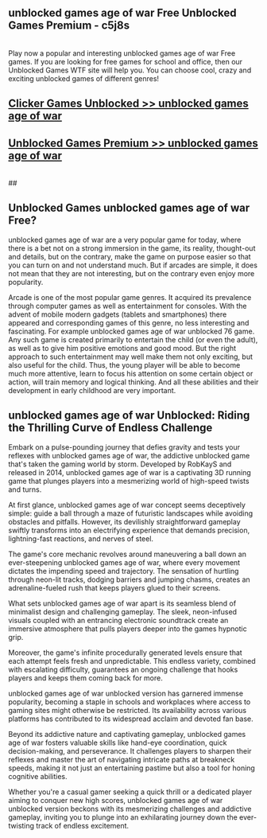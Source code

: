 ## unblocked games age of war Free Unblocked Games Premium - c5j8s <br>
<br>
Play now a popular and interesting unblocked games age of war Free games. If you are looking for free games for school and office, then our Unblocked Games WTF site will help you. You can choose cool, crazy and exciting unblocked games of different genres!


##  [Clicker Games Unblocked >> unblocked games age of war](http://freeplayer.one?title=unblocked_games_age_of_war&ref=05)

##  [Unblocked Games Premium >> unblocked games age of war](http://freeplayer.one?title=unblocked_games_age_of_war&ref=05)
  <br>
  ##



## Unblocked Games unblocked games age of war Free?

unblocked games age of war are a very popular game for today, where there is a bet not on a strong immersion in the game, its reality, thought-out and details, but on the contrary, make the game on purpose easier so that you can turn on and not understand much. But if arcades are simple, it does not mean that they are not interesting, but on the contrary even enjoy more popularity.

Arcade is one of the most popular game genres. It acquired its prevalence through computer games as well as entertainment for consoles. With the advent of mobile modern gadgets (tablets and smartphones) there appeared and corresponding games of this genre, no less interesting and fascinating. For example unblocked games age of war unblocked 76 game. Any such game is created primarily to entertain the child (or even the adult), as well as to give him positive emotions and good mood. But the right approach to such entertainment may well make them not only exciting, but also useful for the child. Thus, the young player will be able to become much more attentive, learn to focus his attention on some certain object or action, will train memory and logical thinking. And all these abilities and their development in early childhood are very important.

##  unblocked games age of war Unblocked: Riding the Thrilling Curve of Endless Challenge

Embark on a pulse-pounding journey that defies gravity and tests your reflexes with unblocked games age of war, the addictive unblocked game that's taken the gaming world by storm. Developed by RobKayS and released in 2014, unblocked games age of war is a captivating 3D running game that plunges players into a mesmerizing world of high-speed twists and turns.

At first glance, unblocked games age of war concept seems deceptively simple: guide a ball through a maze of futuristic landscapes while avoiding obstacles and pitfalls. However, its devilishly straightforward gameplay swiftly transforms into an electrifying experience that demands precision, lightning-fast reactions, and nerves of steel.

The game's core mechanic revolves around maneuvering a ball down an ever-steepening unblocked games age of war, where every movement dictates the impending speed and trajectory. The sensation of hurtling through neon-lit tracks, dodging barriers and jumping chasms, creates an adrenaline-fueled rush that keeps players glued to their screens.

What sets unblocked games age of war apart is its seamless blend of minimalist design and challenging gameplay. The sleek, neon-infused visuals coupled with an entrancing electronic soundtrack create an immersive atmosphere that pulls players deeper into the games hypnotic grip.

Moreover, the game's infinite procedurally generated levels ensure that each attempt feels fresh and unpredictable. This endless variety, combined with escalating difficulty, guarantees an ongoing challenge that hooks players and keeps them coming back for more.

unblocked games age of war unblocked version has garnered immense popularity, becoming a staple in schools and workplaces where access to gaming sites might otherwise be restricted. Its availability across various platforms has contributed to its widespread acclaim and devoted fan base.

Beyond its addictive nature and captivating gameplay, unblocked games age of war fosters valuable skills like hand-eye coordination, quick decision-making, and perseverance. It challenges players to sharpen their reflexes and master the art of navigating intricate paths at breakneck speeds, making it not just an entertaining pastime but also a tool for honing cognitive abilities.

Whether you're a casual gamer seeking a quick thrill or a dedicated player aiming to conquer new high scores, unblocked games age of war unblocked version beckons with its mesmerizing challenges and addictive gameplay, inviting you to plunge into an exhilarating journey down the ever-twisting track of endless excitement.